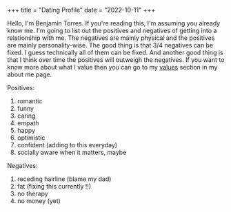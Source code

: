 +++
title = "Dating Profile"
date = "2022-10-11"
+++

<p>Hello, I'm Benjamin Torres. If you're reading this, I'm assuming you already know me. I'm going to list out the positives and negatives of getting into a relationship with me. The negatives are mainly physical and the positives are mainly personality-wise. The good thing is that 3/4 negatives can be fixed. I guess technically all of them can be fixed. And another good thing is that I think over time the positives will outweigh the negatives. If you want to know more about what I value then you can go to my <a target="_blank" href="baeaen.com/aboutme/about">values</a> section in my about me page. <br>

Positives:
1. romantic
2. funny
3. caring
4. empath
5. happy
6. optimistic
7. confident (adding to this everyday)
8. socially aware when it matters, maybe <br>

Negatives:
1. receding hairline (blame my dad)
2. fat (fixing this currently !!)
3. no therapy
4. no money (yet) <br> 
</p>
